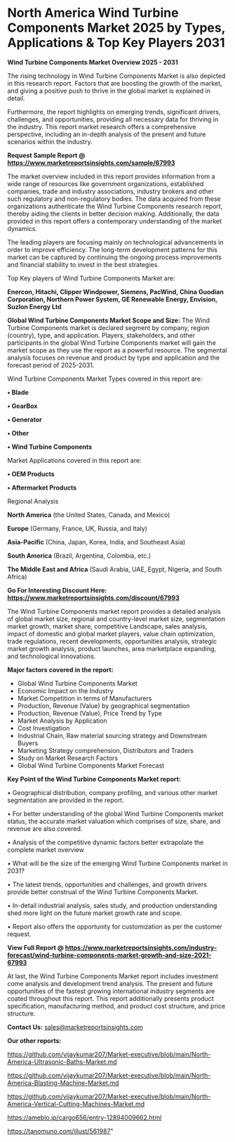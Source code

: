 # North America Wind Turbine Components Market 2025 by Types, Applications & Top Key Players 2031

<Strong> Wind Turbine Components Market Overview 2025 - 2031</strong>

The rising technology in Wind Turbine Components Market is also depicted in this research report. Factors that are boosting the growth of the market, and giving a positive push to thrive in the global market is explained in detail.

Furthermore, the report highlights on emerging trends, significant drivers, challenges, and opportunities, providing all necessary data for thriving in the industry. This report market research offers a comprehensive perspective, including an in-depth analysis of the present and future scenarios within the industry.

<strong>Request Sample Report @ <a href=https://www.marketreportsinsights.com/sample/67993>https://www.marketreportsinsights.com/sample/67993</a></strong>

The market overview included in this report provides information from a wide range of resources like government organizations, established companies, trade and industry associations, industry brokers and other such regulatory and non-regulatory bodies. The data acquired from these organizations authenticate the Wind Turbine Components research report, thereby aiding the clients in better decision making. Additionally, the data provided in this report offers a contemporary understanding of the market dynamics.

The leading players are focusing mainly on technological advancements in order to improve efficiency. The long-term development patterns for this market can be captured by continuing the ongoing process improvements and financial stability to invest in the best strategies.

Top Key players of Wind Turbine Components Market are:

<strong>Enercon, Hitachi, Clipper Windpower, Siemens, PacWind, China Guodian Corporation, Northern Power System, GE Renewable Energy, Envision, Suzlon Energy Ltd</strong>

<strong><b>Global Wind Turbine Components Market Scope and Size:</b></strong>
The Wind Turbine Components market is declared segment by company, region (country), type, and application. Players, stakeholders, and other participants in the global Wind Turbine Components market will gain the market scope as they use the report as a powerful resource. The segmental analysis focuses on revenue and product by type and application and the forecast period of 2025-2031.

Wind Turbine Components Market Types covered in this report are:

<strong>• Blade

• GearBox

• Generator

• Other

• Wind Turbine Components</strong>

Market Applications covered in this report are:

<strong>• OEM Products

• Aftermarket Products</strong> 

Regional Analysis

<strong>North America</strong> (the United States, Canada, and Mexico)

<strong>Europe</strong> (Germany, France, UK, Russia, and Italy)

<strong>Asia-Pacific</strong> (China, Japan, Korea, India, and Southeast Asia)

<strong>South America</strong> (Brazil, Argentina, Colombia, etc.)

<strong>The Middle East and Africa</strong> (Saudi Arabia, UAE, Egypt, Nigeria, and South Africa)

<strong>Go For Interesting Discount Here: <a href=https://www.marketreportsinsights.com/discount/67993>https://www.marketreportsinsights.com/discount/67993</a></strong>

The Wind Turbine Components market report provides a detailed analysis of global market size, regional and country-level market size, segmentation market growth, market share, competitive Landscape, sales analysis, impact of domestic and global market players, value chain optimization, trade regulations, recent developments, opportunities analysis, strategic market growth analysis, product launches, area marketplace expanding, and technological innovations.

<strong><b>Major factors covered in the report:</b></strong>
<ul>
  <li>Global Wind Turbine Components Market </li>
  <li>Economic Impact on the Industry</li>
  <li>Market Competition in terms of Manufacturers</li>
  <li>Production, Revenue (Value) by geographical segmentation</li>
  <li>Production, Revenue (Value), Price Trend by Type</li>
  <li>Market Analysis by Application</li>
  <li>Cost Investigation</li>
  <li>Industrial Chain, Raw material sourcing strategy and Downstream Buyers</li>
  <li>Marketing Strategy comprehension, Distributors and Traders</li>
  <li>Study on Market Research Factors</li>
  <li>Global Wind Turbine Components Market Forecast</li>
</ul>

<strong><b>Key Point of the Wind Turbine Components Market report:</b></strong>

• Geographical distribution, company profiling, and various other market segmentation are provided in the report.

• For better understanding of the global Wind Turbine Components market status, the accurate market valuation which comprises of size, share, and revenue are also covered.

• Analysis of the competitive dynamic factors better extrapolate the complete market overview

• What will be the size of the emerging Wind Turbine Components market in 2031?

• The latest trends, opportunities and challenges, and growth drivers provide better construal of the Wind Turbine Components Market.

• In-detail industrial analysis, sales study, and production understanding shed more light on the future market growth rate and scope.

• Report also offers the opportunity for customization as per the customer request.

<strong><b>View Full Report @ <a href=https://www.marketreportsinsights.com/industry-forecast/wind-turbine-components-market-growth-and-size-2021-67993>https://www.marketreportsinsights.com/industry-forecast/wind-turbine-components-market-growth-and-size-2021-67993</a></b></strong>


At last, the Wind Turbine Components Market report includes investment come analysis and development trend analysis. The present and future opportunities of the fastest growing international industry segments are coated throughout this report. This report additionally presents product specification, manufacturing method, and product cost structure, and price structure.

<strong>Contact Us:</strong>
sales@marketreportsinsights.com

<strong>Our other reports:</strong>

<a href=https://github.com/vijaykumar207/Market-executive/blob/main/North-America-Ultrasonic-Baths-Market.md>https://github.com/vijaykumar207/Market-executive/blob/main/North-America-Ultrasonic-Baths-Market.md</a>

<a href=https://github.com/vijaykumar207/Market-executive/blob/main/North-America-Blasting-Machine-Market.md>https://github.com/vijaykumar207/Market-executive/blob/main/North-America-Blasting-Machine-Market.md</a>

<a href=https://github.com/vijaykumar207/Market-executive/blob/main/North-America-Vertical-Cutting-Machines-Market.md>https://github.com/vijaykumar207/Market-executive/blob/main/North-America-Vertical-Cutting-Machines-Market.md</a>

<a href=https://ameblo.jp/cargo656/entry-12894009662.html>https://ameblo.jp/cargo656/entry-12894009662.html</a>

<a href=https://tanomuno.com/illust/561987>https://tanomuno.com/illust/561987</a>"
